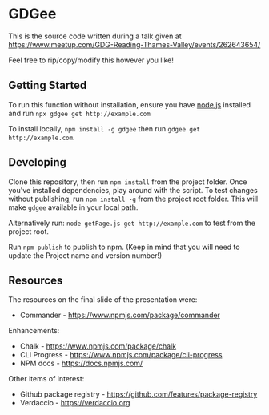 # GDGee

This is the source code written during a talk given at https://www.meetup.com/GDG-Reading-Thames-Valley/events/262643654/

Feel free to rip/copy/modify this however you like!

## Getting Started

To run this function without installation, ensure you have [node.js](https://nodejs.org/en/) installed and run `npx gdgee get http://example.com`

To install locally, `npm install -g gdgee` then run `gdgee get http://example.com`.

## Developing

Clone this repository, then run `npm install` from the project folder. Once you've installed dependencies, play around with the script. To test changes without publishing, run `npm install -g` from the project root folder. This will make `gdgee` available in your local path.

Alternatively run: `node getPage.js get http://example.com` to test from the project root. 

Run `npm publish` to publish to npm. (Keep in mind that you will need to update the Project name and version number!)

## Resources

The resources on the final slide of the presentation were:

- Commander - https://www.npmjs.com/package/commander

Enhancements:

- Chalk - https://www.npmjs.com/package/chalk
- CLI Progress - https://www.npmjs.com/package/cli-progress
- NPM docs - https://docs.npmjs.com/

Other items of interest:

- Github package registry - https://github.com/features/package-registry
- Verdaccio -  https://verdaccio.org
